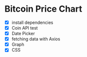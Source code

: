 # Bitcoin Price Chart

- [x] install dependencies
- [x] Coin API test
- [x] Date Picker
- [x] fetching data with Axios
- [x] Graph
- [x] CSS

